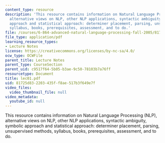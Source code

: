 ```yaml
---
content_type: resource
description: 'This resource contains information on Natural Language Processing (NLP),
  alternative views on NLP, other NLP applications, syntactic ambiguity, symbolic
  approach and statistical approach: determiner placement, parsing, unsupervised methods,
  syllabus, books, prerequisites, assessment, and to do.'
file: /courses/6-864-advanced-natural-language-processing-fall-2005/81725d832203435ff8ae517b3f649e7f_lec01.pdf
file_type: application/pdf
learning_resource_types:
- Lecture Notes
license: https://creativecommons.org/licenses/by-nc-sa/4.0/
ocw_type: OCWFile
parent_title: Lecture Notes
parent_type: CourseSection
parent_uid: c9517f64-5b05-b3ae-9c50-78103b7a76ff
resourcetype: Document
title: lec01.pdf
uid: 81725d83-2203-435f-f8ae-517b3f649e7f
video_files:
  video_thumbnail_file: null
video_metadata:
  youtube_id: null
---
```

This resource contains information on Natural Language Processing (NLP), alternative views on NLP, other NLP applications, syntactic ambiguity, symbolic approach and statistical approach: determiner placement, parsing, unsupervised methods, syllabus, books, prerequisites, assessment, and to do.